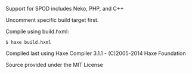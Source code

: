 Support for SPOD includes Neko, PHP, and C++

Uncomment specific build target first.

Compile using build.hxml:

```
$ haxe build.hxml
```

Compiled last using Haxe Compiler 3.1.1 - (C)2005-2014 Haxe Foundation

Source provided under the MIT License